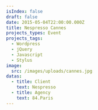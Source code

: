 ```yaml
---
isIndex: false
draft: false
date: 2015-05-04T22:00:00.000Z
title: Nespresso Cannes
projects_types: Event
projects_tags:
  - Wordpress
  - jQuery
  - Javascript
  - Stylus
image:
  src: /images/uploads/cannes.jpg
datas:
  - title: Client
    text: Nespresso
  - title: Agency
    text: 84.Paris
---
```

